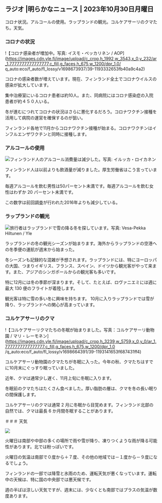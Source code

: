 ## ラジオ \|明らかなニュース \| 2023年10月30日月曜日

コロナ状況。アルコールの使用。ラップランドの観光。コルケアサーリのクマたち。天気。

### コロナの状況

!【コロナ感染者が増加中。写真: イスモ・ペッカリネン / AOP](https://images.cdn.yle.fi/image/upload/c_crop,h_1992,w_3543,x_0,y_232/ar_1.7777777777777777,c_fill,g_faces,h_675,w_1200/dpr_1.0/ q_auto:eco/f_auto/fl_lossy/v1698673937/39-1193332653fb40a9c4a2)

コロナの感染者数が増えています。現在、フィンランド全土でコロナウイルスの感染が拡大しています。

集中治療室にいるコロナ患者は約10人。また、同病院にはコロナ感染症の入院患者が約４５０人いる。

冬が進むにつれてコロナの状況はさらに悪化するだろう。コロナワクチン接種を活用して病院の運営を確保するのが狙い。

フィンランド各地で11月からコロナワクチン接種が始まる。コロナワクチンはインフルエンザワクチンと同時に接種します。

### アルコールの使用

![フィンランド人のアルコール消費量は減少した。写真: イルッカ・ロイカネン](https://images.cdn.yle.fi/image/upload/c_crop,h_2160,w_3840,x_0,y_325/ar_1.7777777777777777,c_fill,g_faces,h_675,w_1200/dpr_1.0/q_auto:eco/f_auto/fl_lossy/v1682602904/39-1105424644a7b35b4046)

フィンランド人は以前よりも飲酒量が減りました。厚生労働省はこう言っています。

毎週アルコールを飲む男性は50パーセント未満です。毎週アルコールを飲む女性はわずか 20 パーセント未満です。

この数字は前回調査が行われた2016年よりも減少している。

### ラップランドの観光

![旅行者はラップランドで雪の降る冬を探しています。写真: Vesa-Pekka Hiltunen / Yle](https://images.cdn.yle.fi/image/upload/c_crop,h_3375,w_6000,x_0,y_473/ar_1.7777777777777777,c_fill,g_faces,h_675,w_1200/dpr_1.0/q_auto:eco/f_auto/fl_lossy/v1673250132/39-105687963bbc441bd57b)

ラップランドの冬の観光シーズンが始まります。海外からラップランドの空港への冬季便の運航が週末から始まった。

冬シーズンも記録的な混雑が予想されます。ラップランドには、特にヨーロッパの大国、つまりイギリス、フランス、スペイン、ドイツから観光客がやって来ます。また、アジアのシンガポールからの観光客も多いです。

特に12月には冬の季節が深まります。そして、たとえば、ロヴァニエミには週に最大 130 便のフライトが着陸します。

観光客は特に雪の多い冬に興味を持ちます。 10月に入りラップランドでは雪が降り、ラップランドへの関心が高まっています。

### コルケアサーリのクマ

!【コルケアサーリクマたちの冬眠が始まりました。写真：コルケアサーリ動物園 / マリ・レーモネン](https://images.cdn.yle.fi/image/upload/c_crop,h_3239,w_5759,x_0,y_0/ar_1.7777777777777777,c_fill,g_faces,h_675,w_1200/dpr_1.0 /q_auto:eco/f_auto/fl_lossy/v1698664391/39-1193141653f687431ff4)

コルケアサーリ動物園のクマたちが冬眠に入った。今年の秋、クマたちはすでに10月末にぐっすり眠っていました。

近年、クマは通常少し遅く、11月上旬に冬眠に入ります。

冬眠前のクマたちはたくさん食べました。厚い脂肪の層は、クマを冬の長い眠りの間保護します。

コルケアサーリのクマは通常 2 月に冬眠から目覚めます。フィンランド北部の自然では、クマは最長 6 か月間冬眠することがあります。

＃＃＃ 天気

![](https://images.cdn.yle.fi/image/upload/c_crop,h_1080,w_1919,x_0,y_0/ar_1.7777777777777777,c_fill,g_faces,h_675,w_1200/dpr_1.0/q_auto:eco/f_auto/fl_lossy/v1698681609/39-1193390653fd2ed08682)

火曜日は南部や中部の多くの場所で雨や雪が降り、凍りつくような雨が降る可能性があります。北では粉っぽいです。

火曜日の気温は南部で０度から＋７度、その他の地域では－１度から－９度になるでしょう。

フィンランドの一部では降雪と氷雨のため、運転天気が悪くなっています。運転中の天候は、特に国の中央部では悪天候です。

週の半ばは涼しい天気ですが、週末には、少なくとも南部ではプラスの気温が数度あります。